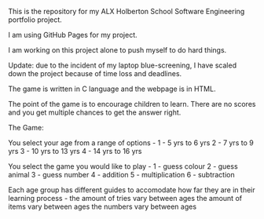 This is the repository for my ALX Holberton School Software Engineering portfolio project.

I am using GitHub Pages for my project.

I am working on this project alone to push myself to do hard things.

Update: due to the incident of my laptop blue-screening, I have scaled down the project because of time loss and deadlines.

The game is written in C language and the webpage is in HTML.

The point of the game is to encourage children to learn. There are no scores and you get multiple chances to get the answer right.

The Game:

You select your age from a range of options -
1 - 5 yrs to 6 yrs
2 - 7 yrs to 9 yrs
3 - 10 yrs to 13 yrs
4 - 14 yrs to 16 yrs

You select the game you would like to play - 
1 - guess colour
2 - guess animal
3 - guess number
4 - addition
5 - multiplication
6 - subtraction

Each age group has different guides to accomodate how far they are in their learning process - 
the amount of tries vary between ages
the amount of items vary between ages
the numbers vary between ages
